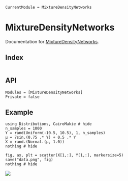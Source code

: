 ```@meta
CurrentModule = MixtureDensityNetworks
```

# MixtureDensityNetworks

Documentation for [MixtureDensityNetworks](https://github.com/JoshuaBillson/MixtureDensityNetworks.jl).

## Index

```@index
```

## API

```@autodocs
Modules = [MixtureDensityNetworks]
Private = false
```

## Example

```@example 1
using Distributions, CairoMakie # hide
n_samples = 1000
Y = rand(Uniform(-10.5, 10.5), 1, n_samples)
μ = 7sin.(0.75 .* Y) + 0.5 .* Y
X = rand.(Normal.(μ, 1.0))
nothing # hide
```

```@example 1
fig, ax, plt = scatter(X[1,:], Y[1,:], markersize=5)
save("data.png", fig)
nothing # hide
```

![](data.png)
